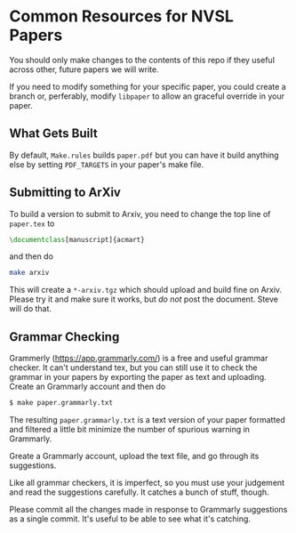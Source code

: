 # Common Resources for NVSL Papers

You should only make changes to the contents of this repo if they useful across other, future papers we will write.

If you need to modify something for your specific paper, you could create a branch or, perferably,  modify `libpaper` to allow an graceful override in your paper.

##  What Gets Built

By default, `Make.rules` builds `paper.pdf` but you can have it build anything else by setting `PDF_TARGETS` in your paper's make file.


## Submitting to ArXiv

To build a version to submit to Arxiv, you need to change the top line of `paper.tex` to 

```tex
\documentclass[manuscript]{acmart}
```

and then do 

```sh
make arxiv
```

This will create a `*-arxiv.tgz` which should upload and build fine on Arxiv.  Please try it and make sure it works, but *do not* post the document.  Steve will do that.


## Grammar Checking

Grammerly (https://app.grammarly.com/) is a free and useful grammar checker.  It can't understand tex, but you can still use it to check the grammar in your papers by exporting the paper as text and uploading.  Create an Grammarly account and then do 

```sh
$ make paper.grammarly.txt
```

The resulting `paper.grammarly.txt` is a text version of your paper formatted and filtered a little bit minimize the number of spurious warning in Grammarly.

Greate a Grammarly account, upload the text file, and go through its suggestions.

Like all grammar checkers, it is imperfect, so you must use your judgement and read the suggestions carefully.  It catches a bunch of stuff, though.

Please commit all the changes made in response to Grammarly suggestions as a single commit.  It's useful to be able to see what it's catching.



